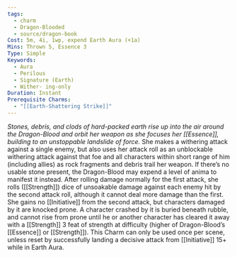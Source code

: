 ```yaml
---
tags:
  - charm
  - Dragon-Blooded
  - source/dragon-book
Cost: 5m, 4i, 1wp, expend Earth Aura (+1a)
Mins: Thrown 5, Essence 3
Type: Simple
Keywords:
  - Aura
  - Perilous
  - Signature (Earth)
  - Wither- ing-only
Duration: Instant
Prerequisite Charms:
  - "[[Earth-Shattering Strike]]"
---
```

*Stones, debris, and clods of hard-packed earth rise up into the air around the Dragon-Blood and orbit her weapon as she focuses her [[Essence]], building to an unstoppable landslide of force.*
She makes a withering attack against a single enemy, but also uses her attack roll as an unblockable withering attack against that foe and all characters within short range of him (including allies) as rock fragments and debris trail her weapon. If there’s no usable stone present, the Dragon-Blood may expend a level of anima to manifest it instead. After rolling damage normally for the first attack, she rolls ([[Strength]]) dice of unsoakable damage against each enemy hit by the second attack roll, although it cannot deal more damage than the first. She gains no [[Initiative]] from the second attack, but characters damaged by it are knocked prone. A character crashed by it is buried beneath rubble, and cannot rise from prone until he or another character has cleared it away with a [[Strength]] 3 feat of strength at difficulty (higher of Dragon-Blood’s [[Essence]] or [[Strength]]). This Charm can only be used once per scene, unless reset by successfully landing a decisive attack from [[Initiative]] 15+ while in Earth Aura.